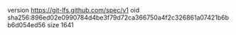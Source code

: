 version https://git-lfs.github.com/spec/v1
oid sha256:896ed02e0990784d4be3f79d72ca366750a4f2c326861a07421b6bb6d054ed56
size 1641
